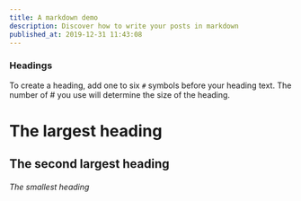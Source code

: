 ```yaml
---
title: A markdown demo
description: Discover how to write your posts in markdown
published_at: 2019-12-31 11:43:08
---
```


### Headings

To create a heading, add one to six `#` symbols before your heading text. The number of # you use will determine the size of the heading.

# The largest heading
## The second largest heading
###### The smallest heading
